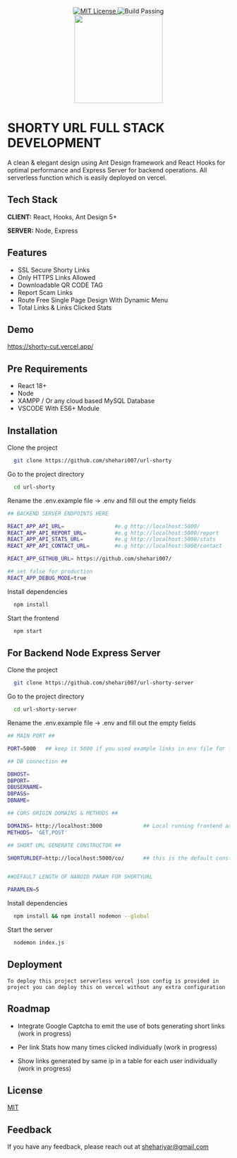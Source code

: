 
<div align="center">
  <a href="https://choosealicense.com/licenses/mit/">
    <img src="https://img.shields.io/badge/LICENSE-MIT-blue?style=flat-square" alt="MIT License">
  </a>
  
  <img src="https://img.shields.io/badge/BUILD-PASSING-green?style=flat-square" alt="Build Passing">
</div>

<div align="center">
    <img src="https://shorty-cut.vercel.app/logo.png" height="200px" width="200px">
</div>



# SHORTY URL FULL STACK DEVELOPMENT

A clean & elegant design using Ant Design framework and React Hooks for optimal performance and Express Server for backend operations. All serverless function which is easily deployed on vercel.


## Tech Stack

**CLIENT:** React, Hooks, Ant Design 5+

**SERVER:** Node, Express


## Features

- SSL Secure Shorty Links
- Only HTTPS Links Allowed
- Downloadable QR CODE TAG
- Report Scam Links
- Route Free Single Page Design With Dynamic Menu
- Total Links & Links Clicked Stats

## Demo

https://shorty-cut.vercel.app/


## Pre Requirements

- React 18+
- Node
- XAMPP / Or any cloud based MySQL Database
- VSCODE With ES6+ Module
## Installation

Clone the project

```bash
  git clone https://github.com/shehari007/url-shorty
```

Go to the project directory

```bash
  cd url-shorty
```

Rename the .env.example file -> .env and fill out the empty fields

```bash
## BACKEND SERVER ENDPOINTS HERE 

REACT_APP_API_URL=                #e.g http://localhost:5000/
REACT_APP_API_REPORT_URL=         #e.g http://localhost:5000/report
REACT_APP_API_STATS_URL=          #e.g http://localhost:5000/stats
REACT_APP_API_CONTACT_URL=        #e.g http://localhost:5000/contact 

REACT_APP_GITHUB_URL= https://github.com/shehari007/

## set false for production
REACT_APP_DEBUG_MODE=true 
```

Install dependencies

```bash
  npm install
```

Start the frontend

```bash
  npm start
```

## For Backend Node Express Server


Clone the project

```bash
  git clone https://github.com/shehari007/url-shorty-server
```

Go to the project directory

```bash
  cd url-shorty-server
```

Rename the .env.example file -> .env and fill out the empty fields

```bash
## MAIN PORT ##

PORT=5000   ## keep it 5000 if you used example links in env file for frontend

## DB connection ##

DBHOST=                
DBPORT=
DBUSERNAME=
DBPASS=
DBNAME=

## CORS ORIGIN DOMAINS & METHODS ##

DOMAINS= http://localhost:3000             ## Local running frontend address
METHODS= 'GET,POST'

## SHORT URL GENERATE CONSTRUCTOR ##

SHORTURLDEF=http://localhost:5000/co/      ## this is the default constructor for generated URL's 


##DEFAULT LENGTH OF NANOID PARAM FOR SHORTYURL

PARAMLEN=5 
```

Install dependencies

```bash
  npm install && npm install nodemon --global
```

Start the server

```bash
  nodemon index.js
```

## Deployment

`To deploy this project serverless vercel json config is provided in project you can deploy this on vercel without any extra configuration`


## Roadmap

- Integrate Google Captcha to emit the use of bots generating short links (work in progress)

- Per link Stats how many times clicked individually (work in progress)

- Show links generated by same ip in a table for each user individually (work in progress)


## License

[MIT](https://choosealicense.com/licenses/mit/)


## Feedback

If you have any feedback, please reach out at shehariyar@gmail.com

